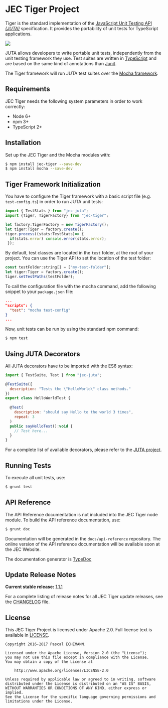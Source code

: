 # JEC Tiger Project

Tiger is the standard implementation of the [JavaScript Unit Testing API *(JUTA)*][jec-juta-url] specification. It provides the portability of unit tests for TypeScript applications.

[![][jec-logo]][jec-url]

JUTA allows developers to write portable unit tests, independently from the unit
testing framework they use. Test suites are written in [TypeScript](https://www.typescriptlang.org/) 
and are based on the same kind of annotations than [Junit](http://junit.org/junit4/).

The Tiger framework will run JUTA test suites over the [Mocha framework](https://mochajs.org/).

## Requirements

JEC Tiger needs the following system parameters in order to work correctly:

- Node 6+
- npm 3+
- TypeScript 2+

## Installation

Set up the JEC Tiger and the Mocha modules with:

```bash
$ npm install jec-tiger --save-dev
$ npm install mocha --save-dev
```

## Tiger Framework Initialization

You have to configure the Tiger framework with a basic script file (e.g. `test-config.ts`)
in order to run JUTA unit tests:

```javascript
import { TestStats } from "jec-juta";
import {Tiger, TigerFactory} from "jec-tiger";

let factory:TigerFactory = new TigerFactory();
let tiger:Tiger = factory.create();
tiger.process((stats:TestStats)=> {
  if(stats.error) console.error(stats.error);
 });
```

By default, test classes are located in the `test` folder, at the root of your project.
You can use the Tiger API to set the location of the test folder:

```javascript
const testFolder:string[] = ["my-test-folder"];
let tiger:Tiger = factory.create();
tiger.setTestPaths(testFolder);
```

To call the configuration file with the mocha command, add the following
snippet to your `package.json` file:
```json
...
"scripts": {
  "test": "mocha test-config"
}
...
```

Now, unit tests can be run by using the standard npm command:
```bash
$ npm test
```

## Using JUTA Decorators

All JUTA decorators have to be imported with the ES6 syntax:

```javascript
import { TestSuite, Test } from "jec-juta";

@TestSuite({
  description: "Tests the \"HelloWorld\" class methods."
})
export class HelloWorldTest {
  
  @Test(
    description: "should say Hello to the world 3 times",
    repeat: 3
  )
  public sayHelloTest():void {
    // Test here...
  }
}
```

For a complete list of available decorators, please refer to the [JUTA project][jec-juta-url].

## Running Tests

To execute all unit tests, use:

```bash
$ grunt test
```

## API Reference

The API Reference documentation is not included into the JEC Tiger node module. To build the API reference documentation, use:

```bash
$ grunt doc
```

Documentation will be generated in the `docs/api-reference` repository.
The online version of the  API reference documentation will be available soon at the JEC Website.

The documentation generator is [TypeDoc](http://typedoc.org/)

## Update Release Notes

**Current stable release:** [1.1.1](CHANGELOG.md#jec-tiger-1.1.1)
 
For a complete listing of release notes for all JEC Tiger update releases, see the [CHANGELOG](CHANGELOG.md) file. 

## License
This JEC Tiger Project is licensed under Apache 2.0. Full license text is available in [LICENSE](LICENSE).

```
Copyright 2016-2017 Pascal ECHEMANN.

Licensed under the Apache License, Version 2.0 (the "License");
you may not use this file except in compliance with the License.
You may obtain a copy of the License at

    http://www.apache.org/licenses/LICENSE-2.0

Unless required by applicable law or agreed to in writing, software
distributed under the License is distributed on an "AS IS" BASIS,
WITHOUT WARRANTIES OR CONDITIONS OF ANY KIND, either express or implied.
See the License for the specific language governing permissions and
limitations under the License.
```

[jec-url]: https://github.com/pechemann/JEC
[jec-juta-url]: https://github.com/pechemann/jec-juta
[jec-logo]: https://raw.githubusercontent.com/pechemann/JEC/master/assets/jec-logos/jec-logo.png